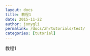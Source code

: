 ```yaml
---
layout: docs
title: 教程1
date: 2015-11-22
author: jonygli
permalink: /docs/zh/tutorials/test/
categories: [tutorial]
---
```


教程1